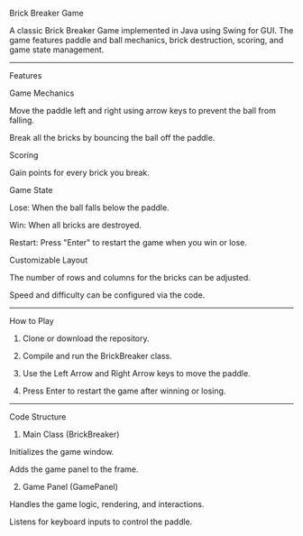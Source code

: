 Brick Breaker Game

A classic Brick Breaker Game implemented in Java using Swing for GUI. The game features paddle and ball mechanics, brick destruction, scoring, and game state management.


---

Features

Game Mechanics

Move the paddle left and right using arrow keys to prevent the ball from falling.

Break all the bricks by bouncing the ball off the paddle.


Scoring

Gain points for every brick you break.


Game State

Lose: When the ball falls below the paddle.

Win: When all bricks are destroyed.

Restart: Press "Enter" to restart the game when you win or lose.


Customizable Layout

The number of rows and columns for the bricks can be adjusted.

Speed and difficulty can be configured via the code.




---

How to Play

1. Clone or download the repository.


2. Compile and run the BrickBreaker class.


3. Use the Left Arrow and Right Arrow keys to move the paddle.


4. Press Enter to restart the game after winning or losing.




---

Code Structure

1. Main Class (BrickBreaker)

Initializes the game window.

Adds the game panel to the frame.



2. Game Panel (GamePanel)

Handles the game logic, rendering, and interactions.

Listens for keyboard inputs to control the paddle.



